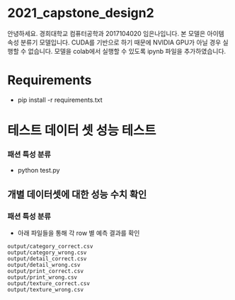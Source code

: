 # 2021_capstone_design2
안녕하세요. 경희대학교 컴퓨터공학과 2017104020 임은나입니다.
본 모델은 아이템 속성 분류기 모델입니다.
CUDA를 기반으로 하기 때문에 NVIDIA GPU가 아닐 경우 실행할 수 없습니다.
모델을 colab에서 실행할 수 있도록 ipynb 파일을 추가하였습니다.

# Requirements
- pip install -r requirements.txt

# 테스트 데이터 셋 성능 테스트 
### 패션 특성 분류 
- python test.py

## 개별 데이터셋에 대한 성능 수치 확인
### 패션 특성 분류
- 아래 파일들을 통해 각 row 별 예측 결과를 확인
```
output/category_correct.csv
output/category_wrong.csv
output/detail_correct.csv
output/detail_wrong.csv
output/print_correct.csv
output/print_wrong.csv
output/texture_correct.csv
output/texture_wrong.csv
```
